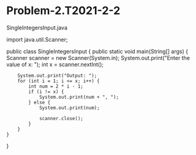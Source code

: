 # Problem-2.T2021-2-2

SingleIntegersInput.java

import java.util.Scanner;

public class SingleIntegersInput {
    public static void main(String[] args) {
        Scanner scanner = new Scanner(System.in);
        System.out.print("Enter the value of x: ");
        int x = scanner.nextInt();

        System.out.print("Output: ");
        for (int i = 1; i <= x; i++) {
            int num = 2 * i - 1;
            if (i != x) {
                System.out.print(num + ", ");
            } else {
                System.out.print(num);
                
                scanner.close();
            }
        }
    }
}
